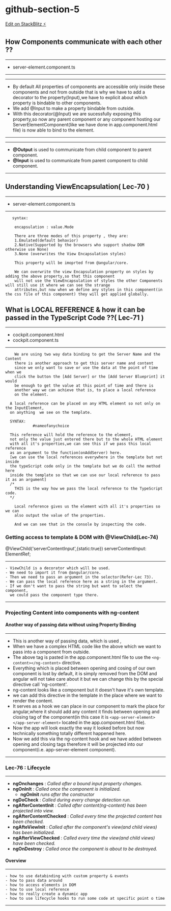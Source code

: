 # github-section-5

[Edit on StackBlitz ⚡️](https://stackblitz.com/edit/github-section-5)

## How Components communicate with each other ??
  ***
  - server-element.component.ts
  ***
  ***
  - By default All properties of components are accessible only inside these components and not from outside
      that is why we have to add a decorator to the property(Input),we have to explicit about which property 
      is bindable to other components.
  - We add @Input to make a property bindable from outside.
  - With this decorator(@Input) we are sucessfully exposing this property,so now any
      parent component or any component hosting our ServerElementComponent(like we
      have done in app.component.html file) is now able to bind to the element.
  ***
  ***
  - **@Output** is used to communicate from child component to parent component.
  - **@Input** is used to communicate from parent component to child component.
  ***
## Understanding ViewEncapsulation( Lec-70 )
  ***
  - server-element.component.ts
  ***
```
   syntax:
    
    encapsulation : value.Mode

    There are three modes of this property , they are:  
    1.Emulated(default behavior)
    2.Native(Supported by the browsers who support shadow DOM otherwise use None)
    3.None (overwrites the View Encapsulation styles)

    This property will be imoprted from @angular/core.
    
    We can overwrite the view Encapsulation property on styles by adding the above property,so that this component
    will not use the ViewEncapsulation of styles the other Components will still use it where we can see the strange 
    attributes,but now when we define any styles in this component(in the css file of this component) they will get applied globally.   
```
## What is LOCAL REFERENCE & how it can be passed in the TypeScript Code ??( Lec-71 )
  ***
  - cockpit.component.html
  - cockpit.component.ts
  ***
```
    We are using two way data binding to get the Server Name and the Content 
    there is another approach to get this server name and content
    since we only want to save or use the data at the point of time when we 
    click the button the [Add Server] or the [Add Server Blueprint] it would
    be enough to get the value at this point of time and there is
    another way we can achieve that is, to place a local reference 
    on the element.
```
```
  A local reference can be placed on any HTML element so not only on the InputElement, 
  on anything  we see on the template.
  
  SYNTAX: 
            #nameofanychoice
  
  This reference will hold the reference to the element, 
  not only the value just entered there but to the whole HTML element
  with all it's properties,we can see this if we pass this local reference 
  as an argument to the function(onAddServer) here.
  [we can use the local references everywhere in the template but not inside 
  the typeScript code only in the template but we do call the method here 
  inside the template so that we can use our local reference to pass it as an argument]
  /*
    THIS is the way how we pass the local reference to the TypeScript code.
  */
```
```
    Local reference gives us the element with all it's properties so we can 
    also output the value of the properties.

    And we can see that in the console by inspecting the code.
```
### Getting access to template & DOM with @ViewChild(Lec-74)
  @ViewChild('serverContentInput',{static:true}) serverContentInput: ElementRef;
  ***
    - ViewChild is a decorator which will be used.
    - We need to import it from @angular/core.
    - Then we need to pass an argument in the selector(Refer-Lec 73).
    - We can pass the local reference here as a string in the argument.
    - If we don't want to pass the string but want to select the component,
      we could pass the component type there. 
   ***
### Projecting Content  into components with ng-content
#### Another way of passing data without using Property Binding

*** 
  - This is another way of passing data, which is used ,
  - When we have a complex HTML code like the above which we want to pass into a component from outside.
  - The above tag is pasted in the app.component.html file to use the ```<ng-content></ng-content>``` directive.
  - Everything which is placed between opening and cosing of our own component is lost by default, it is 
      simply removed from the DOM and angular will not take care about it but we can change this by the special
      directive call 'ng-content'.
  - ng-content looks like a component but it doesn't have it's own template.
  - we can add this directive in the template in the place where we want to render the content.
  - It serves as a hook we can place in our component to mark the place for angular,where it should 
      add any content it finds between opening and closing tag of the component(in this case it is 
      ```<app-server-element></app-server-element>``` located in the app.component.html file).
  - Now the app will look exactly the way it looked before but now technically something totally different happened
      here.
  - Now we add this via the ng-content hook and we have added between opening and closing tags therefore
      it will be projected into our component(i.e. app-server-element component).
    
***
### Lec-76 : Lifecycle
***
  - **ngOnchanges** : *Called after a bound input property changes.*
  - **ngOnInIt** : *Called once the component is initialized.* 
      - **ngOnInit** *runs after the constructor*
  - **ngDoCheck** : *Called during every change detection run.*
  - **ngAfterContentInit** : *Called after content(ng-content) has been projected into view.*
  - **ngAfterContentChecked** : *Called every time the projected content has been checked.*
  - **ngAfteViewInit** : *Called after the component's view(and child views) has been initialized.*
  - **ngAfterViewChecked** : *Called every time the view(and child views) have been checked.*
  - **ngOnDestroy** : *Called once the component is about to be destroyed.*
#### Overview
  ***
    - how to use databinding with custom property & events
    - how to pass data around
    - how to access elements in DOM
    - how to use local reference
    - how to really create a dynamic app
    - how to use lifecycle hooks to run some code at specific point o time
  ***